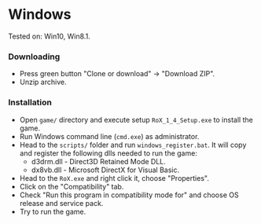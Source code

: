 # Windows
Tested on: Win10, Win8.1.
### Downloading
* Press green button "Clone or download" -> "Download ZIP".
* Unzip archive.
### Installation
* Open `game/` directory and execute setup `RoX_1_4_Setup.exe` to install the game.
* Run Windows command line (`cmd.exe`) as administrator.
* Head to the `scripts/` folder and run `windows_register.bat`. It will copy and register the following dlls needed to run the game: 
  * d3drm.dll - Direct3D Retained Mode DLL. 
  * dx8vb.dll - Microsoft DirectX for Visual Basic. 
* Head to the `RoX.exe` and right click it, choose "Properties".
* Click on the "Compatibility" tab.
* Check "Run this program in compatibility mode for" and choose OS release and service pack.
* Try to run the game.
